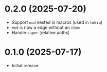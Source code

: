 0.2.0 (2025-07-20)
==================
- Support `mod` nested in macros (used in `tokio`)
- `mod` is now a edge without an `item`
- Handle `super` (relative paths)

0.1.0 (2025-07-17)
==================
- Initial release

